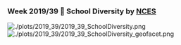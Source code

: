 ### Week 2019/39 🏫️ School Diversity by [NCES](https://nces.ed.gov/ccd/pubschuniv.asp)

![./plots/2019_39/2019_39_SchoolDiversity.png](https://github.com/Z3tt/TidyTuesday/blob/master/plots/2019_39/2019_39_SchoolDiversity.png)
![./plots/2019_39/2019_39_SchoolDiversity_geofacet.png](https://github.com/Z3tt/TidyTuesday/blob/master/plots/2019_39/2019_39_SchoolDiversity_geofacet.png)
